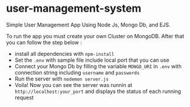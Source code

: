 # user-management-system
Simple User Management App Using Node Js, Mongo Db, and EJS.

To run the app you must create your own Cluster on MongoDB. After that you can follow the step below :
  * install all dependencies with `npm-install`
  * Set the `.env` with sample file include local port that you can use
  * Connect your Mongo Db by filling the variable `MONGO_URI` in `.env` with connection string including `username` and `passwords`
  * Run the server with `nodemon server.js`
  * Voila! Now you can see the server was runnin at `http://localhost:your_port` and displays the status of each running request
